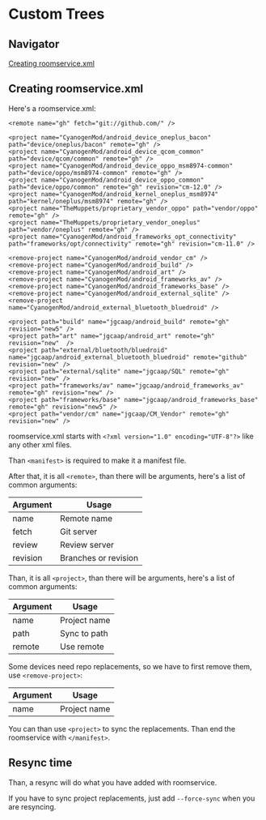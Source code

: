 Custom Trees
============

Navigator
---------
[Creating roomservice.xml](#creating-roomservice-xml)

Creating roomservice.xml
------------------------
Here's a roomservice.xml:

<p>
<?xml version="1.0" encoding="UTF-8"?>
<manifest> 

    <remote name="gh" fetch="git://github.com/" />

    <project name="CyanogenMod/android_device_oneplus_bacon" path="device/oneplus/bacon" remote="gh" />
    <project name="CyanogenMod/android_device_qcom_common" path="device/qcom/common" remote="gh" />
    <project name="CyanogenMod/android_device_oppo_msm8974-common" path="device/oppo/msm8974-common" remote="gh" />
    <project name="CyanogenMod/android_device_oppo_common" path="device/oppo/common" remote="gh" revision="cm-12.0" />
    <project name="CyanogenMod/android_kernel_oneplus_msm8974" path="kernel/oneplus/msm8974" remote="gh" />
    <project name="TheMuppets/proprietary_vendor_oppo" path="vendor/oppo" remote="gh" />
    <project name="TheMuppets/proprietary_vendor_oneplus" path="vendor/oneplus" remote="gh" />
    <project name="CyanogenMod/android_frameworks_opt_connectivity" path="frameworks/opt/connectivity" remote="gh" revision="cm-11.0" />

    <remove-project name="CyanogenMod/android_vendor_cm" />
    <remove-project name="CyanogenMod/android_build" />
    <remove-project name="CyanogenMod/android_art" />
    <remove-project name="CyanogenMod/android_frameworks_av" />
    <remove-project name="CyanogenMod/android_frameworks_base" />
    <remove-project name="CyanogenMod/android_external_sqlite" />
    <remove-project name="CyanogenMod/android_external_bluetooth_bluedroid" />

    <project path="build" name="jgcaap/android_build" remote="gh" revision="new5" />
    <project path="art" name="jgcaap/android_art" remote="gh" revision="new"  />
    <project path="external/bluetooth/bluedroid" name="jgcaap/android_external_bluetooth_bluedroid" remote="github" revision="new" />
    <project path="external/sqlite" name="jgcaap/SQL" remote="gh" revision="new" />
    <project path="frameworks/av" name="jgcaap/android_frameworks_av" remote="gh" revision="new" />
    <project path="frameworks/base" name="jgcaap/android_frameworks_base" remote="gh" revision="new5" />
    <project path="vendor/cm" name="jgcaap/CM_Vendor" remote="gh" revision="new" />
</manifest>
</p>

roomservice.xml starts with `<?xml version="1.0" encoding="UTF-8"?>` like any other xml files.

Than `<manifest>` is required to make it a manifest file.

After that, it is all `<remote>`, than there will be arguments, here's a list of common arguments:

Argument|Usage
--------|-----
name|Remote name
fetch|Git server
review|Review server
revision|Branches or revision

Than, it is all `<project>`, than there will be arguments, here's a list of common arguments:

Argument|Usage
--------|-----
name|Project name
path|Sync to path
remote|Use remote

Some devices need repo replacements, so we have to first remove them, use `<remove-project>`:

Argument|Usage
--------|-----
name|Project name

You can than use `<project>` to sync the replacements. Than end the roomservice with `</manifest>`.

Resync time
-----------

Than, a resync will do what you have added with roomservice.

If you have to sync project replacements, just add `--force-sync` when you are resyncing.

